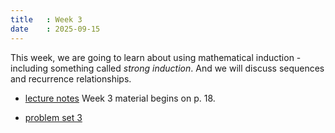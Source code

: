 ```yaml
---
title   : Week 3
date    : 2025-09-15
---
```


This week, we are going to learn about using mathematical induction -
including something called _strong induction_. And we will discuss
sequences and recurrence relationships.

- [lecture notes](/course-content/bridge-to-higher-math.pdf) Week 3 material begins on p. 18.

- [problem set 3](/course-content/2025-09-22--ps-03.pdf) 

